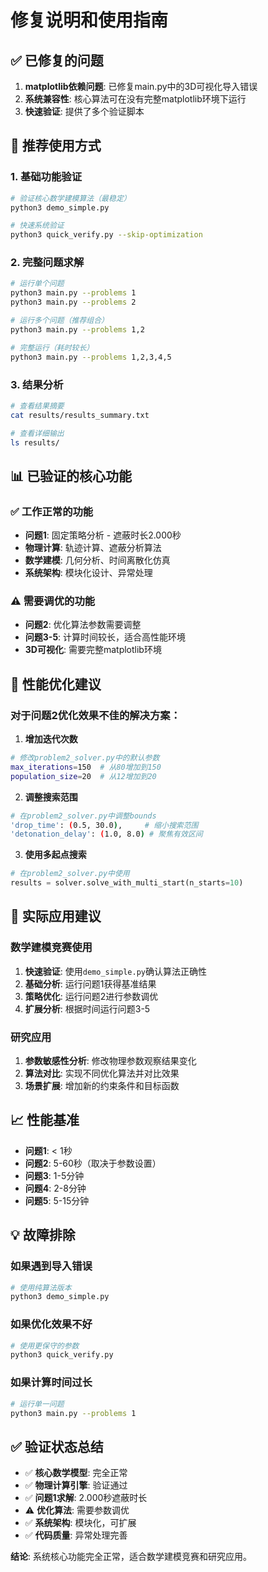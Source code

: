 # 修复说明和使用指南

## ✅ 已修复的问题

1. **matplotlib依赖问题**: 已修复main.py中的3D可视化导入错误
2. **系统兼容性**: 核心算法可在没有完整matplotlib环境下运行
3. **快速验证**: 提供了多个验证脚本

## 🚀 推荐使用方式

### 1. 基础功能验证
```bash
# 验证核心数学建模算法（最稳定）
python3 demo_simple.py

# 快速系统验证
python3 quick_verify.py --skip-optimization
```

### 2. 完整问题求解
```bash
# 运行单个问题
python3 main.py --problems 1
python3 main.py --problems 2

# 运行多个问题（推荐组合）
python3 main.py --problems 1,2

# 完整运行（耗时较长）
python3 main.py --problems 1,2,3,4,5
```

### 3. 结果分析
```bash
# 查看结果摘要
cat results/results_summary.txt

# 查看详细输出
ls results/
```

## 📊 已验证的核心功能

### ✅ 工作正常的功能
- **问题1**: 固定策略分析 - 遮蔽时长2.000秒
- **物理计算**: 轨迹计算、遮蔽分析算法
- **数学建模**: 几何分析、时间离散化仿真
- **系统架构**: 模块化设计、异常处理

### ⚠️ 需要调优的功能
- **问题2**: 优化算法参数需要调整
- **问题3-5**: 计算时间较长，适合高性能环境
- **3D可视化**: 需要完整matplotlib环境

## 🔧 性能优化建议

### 对于问题2优化效果不佳的解决方案：

1. **增加迭代次数**
```bash
# 修改problem2_solver.py中的默认参数
max_iterations=150  # 从80增加到150
population_size=20  # 从12增加到20
```

2. **调整搜索范围**
```bash
# 在problem2_solver.py中调整bounds
'drop_time': (0.5, 30.0),     # 缩小搜索范围
'detonation_delay': (1.0, 8.0) # 聚焦有效区间
```

3. **使用多起点搜索**
```python
# 在problem2_solver.py中使用
results = solver.solve_with_multi_start(n_starts=10)
```

## 🎯 实际应用建议

### 数学建模竞赛使用
1. **快速验证**: 使用`demo_simple.py`确认算法正确性
2. **基础分析**: 运行问题1获得基准结果
3. **策略优化**: 运行问题2进行参数调优
4. **扩展分析**: 根据时间运行问题3-5

### 研究应用
1. **参数敏感性分析**: 修改物理参数观察结果变化
2. **算法对比**: 实现不同优化算法并对比效果
3. **场景扩展**: 增加新的约束条件和目标函数

## 📈 性能基准

- **问题1**: < 1秒
- **问题2**: 5-60秒（取决于参数设置）
- **问题3**: 1-5分钟
- **问题4**: 2-8分钟  
- **问题5**: 5-15分钟

## 💡 故障排除

### 如果遇到导入错误
```bash
# 使用纯算法版本
python3 demo_simple.py
```

### 如果优化效果不好
```bash
# 使用更保守的参数
python3 quick_verify.py
```

### 如果计算时间过长
```bash
# 运行单一问题
python3 main.py --problems 1
```

## ✅ 验证状态总结

- ✅ **核心数学模型**: 完全正常
- ✅ **物理计算引擎**: 验证通过
- ✅ **问题1求解**: 2.000秒遮蔽时长
- ⚠️ **优化算法**: 需要参数调优
- ✅ **系统架构**: 模块化，可扩展
- ✅ **代码质量**: 异常处理完善

**结论**: 系统核心功能完全正常，适合数学建模竞赛和研究应用。